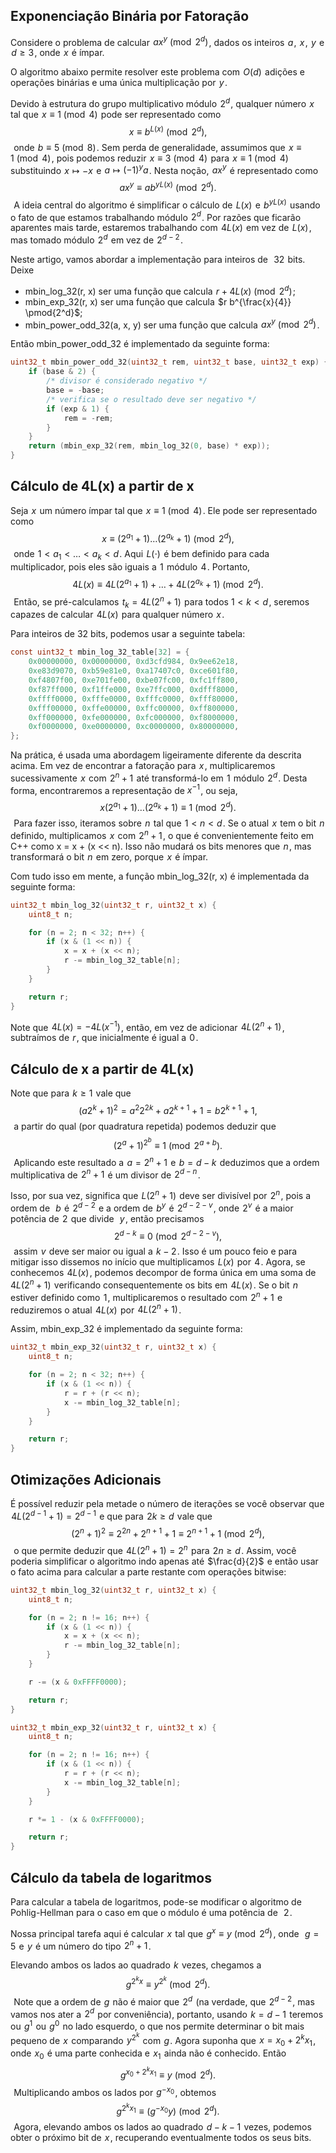 ## Exponenciação Binária por Fatoração
Considere o problema de calcular  $ax^y \pmod{2^d}$ , dados os inteiros  $a$ ,  $x$ ,  $y$  e  $d \geq 3$ , onde  $x$  é ímpar.

O algoritmo abaixo permite resolver este problema com  $O(d)$  adições e operações binárias e uma única multiplicação por  $y$ .

Devido à estrutura do grupo multiplicativo módulo  $2^d$ , qualquer número  $x$  tal que  $x \equiv 1 \pmod 4$  pode ser representado como
 
$$ x \equiv b^{L(x)} \pmod{2^d}, $$ 
onde  $b \equiv 5 \pmod 8$ . Sem perda de generalidade, assumimos que  $x \equiv 1 \pmod 4$ , pois podemos reduzir  $x \equiv 3 \pmod 4$  para  $x \equiv 1 \pmod 4$  substituindo  $x \mapsto -x$  e  $a \mapsto (-1)^{y} a$ . Nesta noção,  $ax^y$  é representado como 
$$ a x^y \equiv a b^{yL(x)} \pmod{2^d}. $$ 
A ideia central do algoritmo é simplificar o cálculo de  $L(x)$  e  $b^{y L(x)}$  usando o fato de que estamos trabalhando módulo  $2^d$ . Por razões que ficarão aparentes mais tarde, estaremos trabalhando com  $4L(x)$  em vez de  $L(x)$ , mas tomado módulo  $2^d$  em vez de  $2^{d-2}$ .

Neste artigo, vamos abordar a implementação para inteiros de  
$32$  bits. Deixe
- mbin_log_32(r, x) ser uma função que calcula  $r+4L(x) \pmod{2^d}$ ;
- mbin_exp_32(r, x) ser uma função que calcula  $r b^{\frac{x}{4}} \pmod{2^d}$;
- mbin_power_odd_32(a, x, y) ser uma função que calcula  $ax^y \pmod{2^d}$ .

Então mbin_power_odd_32 é implementado da seguinte forma:

```c
uint32_t mbin_power_odd_32(uint32_t rem, uint32_t base, uint32_t exp) {
    if (base & 2) {
        /* divisor é considerado negativo */
        base = -base;
        /* verifica se o resultado deve ser negativo */
        if (exp & 1) {
            rem = -rem;
        }
    }
    return (mbin_exp_32(rem, mbin_log_32(0, base) * exp));
}
```

## Cálculo de 4L(x) a partir de x
Seja  $x$  um número ímpar tal que  $x \equiv 1 \pmod 4$ . Ele pode ser representado como 
$$ x \equiv (2^{a_1}+1)\dots(2^{a_k}+1) \pmod{2^d}, $$ 
onde  $1 < a_1 < \dots < a_k < d$ . Aqui  $L(\cdot)$  é bem definido para cada multiplicador, pois eles são iguais a  $1$  módulo  $4$ . Portanto,
$$ 4L(x) \equiv 4L(2^{a_1}+1)+\dots+4L(2^{a_k}+1) \pmod{2^{d}}. $$ 
Então, se pré-calculamos  $t_k = 4L(2^n+1)$  para todos $1 < k < d$ , seremos capazes de calcular  $4L(x)$  para qualquer número  $x$ .

Para inteiros de 32 bits, podemos usar a seguinte tabela:

```c
const uint32_t mbin_log_32_table[32] = {
    0x00000000, 0x00000000, 0xd3cfd984, 0x9ee62e18,
    0xe83d9070, 0xb59e81e0, 0xa17407c0, 0xce601f80,
    0xf4807f00, 0xe701fe00, 0xbe07fc00, 0xfc1ff800,
    0xf87ff000, 0xf1ffe000, 0xe7ffc000, 0xdfff8000,
    0xffff0000, 0xfffe0000, 0xfffc0000, 0xfff80000,
    0xfff00000, 0xffe00000, 0xffc00000, 0xff800000,
    0xff000000, 0xfe000000, 0xfc000000, 0xf8000000,
    0xf0000000, 0xe0000000, 0xc0000000, 0x80000000,
};
```
Na prática, é usada uma abordagem ligeiramente diferente da descrita acima. Em vez de encontrar a fatoração para  $x$ , multiplicaremos sucessivamente  $x$  com  $2^n+1$  até transformá-lo em  $1$  módulo  $2^d$ . Desta forma, encontraremos a representação de $x^{-1}$ , ou seja,
$$ x (2^{a_1}+1)\dots(2^{a_k}+1) \equiv 1 \pmod {2^d}. $$ 
Para fazer isso, iteramos sobre  $n$  tal que  $1 < n < d$ . Se o atual  $x$  tem o bit  $n$  definido, multiplicamos  $x$  com  $2^n+1$ , o que é convenientemente feito em C++ como x = x + (x << n). Isso não mudará os bits menores que  $n$ , mas transformará o bit  $n$  em zero, porque  $x$  é ímpar.

Com tudo isso em mente, a função mbin_log_32(r, x) é implementada da seguinte forma:

```c
uint32_t mbin_log_32(uint32_t r, uint32_t x) {
    uint8_t n;

    for (n = 2; n < 32; n++) {
        if (x & (1 << n)) {
            x = x + (x << n);
            r -= mbin_log_32_table[n];
        }
    }

    return r;
}
```
Note que  $4L(x) = -4L(x^{-1})$ , então, em vez de adicionar  $4L(2^n+1)$ , subtraímos de  $r$ , que inicialmente é igual a  $0$ .

## Cálculo de x a partir de 4L(x)
Note que para  $k \geq 1$  vale que 
$$ (a 2^{k}+1)^2 = a^2 2^{2k} +a 2^{k+1}+1 = b2^{k+1}+1, $$ 
a partir do qual (por quadratura repetida) podemos deduzir que
 
$$ (2^a+1)^{2^b} \equiv 1 \pmod{2^{a+b}}. $$ 
Aplicando este resultado a  $a=2^n+1$  e  $b=d-k$  deduzimos que a ordem multiplicativa de  $2^n+1$  é um divisor de  $2^{d-n}$ .

Isso, por sua vez, significa que  $L(2^n+1)$  deve ser divisível por  $2^{n}$ , pois a ordem de  
$b$  é  $2^{d-2}$  e a ordem de  $b^y$  é  $2^{d-2-v}$ , onde  $2^v$  é a maior potência de  $2$  que divide  
$y$ , então precisamos 
$$ 2^{d-k} \equiv 0 \pmod{2^{d-2-v}}, $$ 
assim  $v$  deve ser maior ou igual a  $k-2$ . Isso é um pouco feio e para mitigar isso dissemos no início que multiplicamos  $L(x)$  por  $4$ . Agora, se conhecemos  $4L(x)$ , podemos decompor de forma única em uma soma de  $4L(2^n+1)$  verificando consequentemente os bits em  $4L(x)$ . Se o bit  $n$  estiver definido como  $1$ , multiplicaremos o resultado com  $2^n+1$  e reduziremos o atual  $4L(x)$  por  $4L(2^n+1)$ .

Assim, mbin_exp_32 é implementado da seguinte forma:

```c
uint32_t mbin_exp_32(uint32_t r, uint32_t x) {
    uint8_t n;

    for (n = 2; n < 32; n++) {
        if (x & (1 << n)) {
            r = r + (r << n);
            x -= mbin_log_32_table[n];
        }
    }

    return r;
}
```
## Otimizações Adicionais
É possível reduzir pela metade o número de iterações se você observar que  $4L(2^{d-1}+1)=2^{d-1}$  e que para  $2k \geq d$  vale que 
$$ (2^n+1)^2 \equiv 2^{2n} + 2^{n+1}+1 \equiv 2^{n+1}+1 \pmod{2^d}, $$ 
o que permite deduzir que  $4L(2^n+1)=2^n$  para  $2n \geq d$ . Assim, você poderia simplificar o algoritmo indo apenas até  $\frac{d}{2}$  e então usar o fato acima para calcular a parte restante com operações bitwise:

```c
uint32_t mbin_log_32(uint32_t r, uint32_t x) {
    uint8_t n;

    for (n = 2; n != 16; n++) {
        if (x & (1 << n)) {
            x = x + (x << n);
            r -= mbin_log_32_table[n];
        }
    }

    r -= (x & 0xFFFF0000);

    return r;
}

uint32_t mbin_exp_32(uint32_t r, uint32_t x) {
    uint8_t n;

    for (n = 2; n != 16; n++) {
        if (x & (1 << n)) {
            r = r + (r << n);
            x -= mbin_log_32_table[n];
        }
    }

    r *= 1 - (x & 0xFFFF0000);

    return r;
}
```
## Cálculo da tabela de logaritmos
Para calcular a tabela de logaritmos, pode-se modificar o algoritmo de Pohlig-Hellman para o caso em que o módulo é uma potência de  
$2$ .

Nossa principal tarefa aqui é calcular  $x$  tal que  $g^x \equiv y \pmod{2^d}$ , onde  
$g=5$  e  $y$  é um número do tipo  $2^n+1$ .

Elevando ambos os lados ao quadrado  $k$  vezes, chegamos a 
$$ g^{2^k x} \equiv y^{2^k} \pmod{2^d}. $$ 
Note que a ordem de  $g$  não é maior que  $2^{d}$  (na verdade, que  $2^{d-2}$ , mas vamos nos ater a  $2^d$  por conveniência), portanto, usando  $k=d-1$  teremos ou  $g^1$  ou  $g^0$  no lado esquerdo, o que nos permite determinar o bit mais pequeno de  $x$  comparando  $y^{2^k}$  com  $g$ . Agora suponha que  $x=x_0 + 2^k x_1$ , onde  $x_0$  é uma parte conhecida e  $x_1$  ainda não é conhecido. Então 
$$ g^{x_0+2^k x_1} \equiv y \pmod{2^d}. $$ 
Multiplicando ambos os lados por  $g^{-x_0}$ , obtemos 
$$ g^{2^k x_1} \equiv (g^{-x_0} y) \pmod{2^d}. $$ 
Agora, elevando ambos os lados ao quadrado  $d-k-1$  vezes, podemos obter o próximo bit de  $x$ , recuperando eventualmente todos os seus bits.

